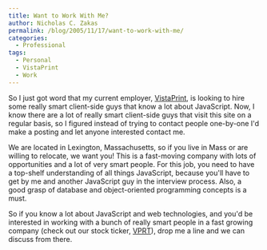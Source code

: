 ```yaml
---
title: Want to Work With Me?
author: Nicholas C. Zakas
permalink: /blog/2005/11/17/want-to-work-with-me/
categories:
  - Professional
tags:
  - Personal
  - VistaPrint
  - Work
---
```

So I just got word that my current employer, <a title="VistaPrint" rel="external" href="http://www.vistaprint.com">VistaPrint</a>, is looking to hire some really smart client-side guys that know a lot about JavaScript. Now, I know there are a lot of really smart client-side guys that visit this site on a regular basis, so I figured instead of trying to contact people one-by-one I'd make a posting and let anyone interested contact me.

We are located in Lexington, Massachusetts, so if you live in Mass or are willing to relocate, we want you! This is a fast-moving company with lots of opportunities and a lot of very smart people. For this job, you need to have a top-shelf understanding of all things JavaScript, because you'll have to get by me and another JavaScript guy in the interview process. Also, a good grasp of database and object-oriented programming concepts is a must.

So if you know a lot about JavaScript and web technologies, and you'd be interested in working with a bunch of really smart people in a fast growing company (check out our stock ticker, <a title="VistaPrint at Yahoo! Finance" rel="external" href="http://finance.yahoo.com/q?s=vprt">VPRT</a>), drop me a line and we can discuss from there.
